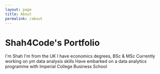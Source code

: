 ```yaml
---
layout: page
title: About
permalink: /about
---
```


# Shah4Code's Portfolio

I'm Shah
I'm from the UK
I have economics degrees, BSc & MSc
Currently working on ym data analysis skills
Have embarked on a data analytics programme with Imperial College Business School
